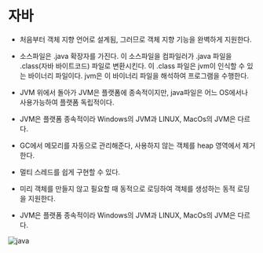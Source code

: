# 자바

* 처음부터 객체 지향 언어로 설계됨, 그러므로 객체 지향 기능을 완벽하게 지원한다.
* 소스파일은 .java 확장자를 가진다. 이 소스파일을 컴파일러가 .java 파일을 .class(자바 바이트코드) 파일로 변환시킨다. 이 .class 파일은 jvm이 인식할 수 있는 바이너리 파일이다. jvm은 이 바이너리 파일을 해석하여 프로그램을 수행한다.
* JVM 위에서 돌아가 JVM은 플랫폼에 종속적이지만, java파일은 어느 OS에서나 사용가능하여 플랫폼 독립적이다.
* JVM은 플랫폼 종속적이라 Windows의 JVM과 LINUX, MacOs의 JVM은 다르다.

* GC에서 메모리를 자동으로 관리해준다, 사용하지 않는 객체를 heap 영역에서 제거한다.

* 멀티 스레드를 쉽게 구현할 수 있다.

* 미리 객체를 만들지 않고 필요할 때 동적으로 로딩하여 객체를 생성하는 동적 로딩을 지원한다.

* JVM은 플랫폼 종속적이라 Windows의 JVM과 LINUX, MacOs의 JVM은 다르다.

![java](https://miro.medium.com/max/1400/1*KMgwPmc_uogTbqkbJg1ntg.jpeg)